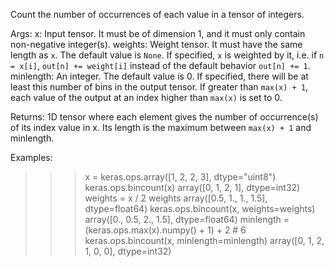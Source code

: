 Count the number of occurrences of each value in a tensor of integers.

Args:
    x: Input tensor.
        It must be of dimension 1, and it must only contain non-negative
        integer(s).
    weights: Weight tensor.
        It must have the same length as `x`. The default value is `None`.
        If specified, `x` is weighted by it, i.e. if `n = x[i]`,
        `out[n] += weight[i]` instead of the default behavior `out[n] += 1`.
    minlength: An integer.
        The default value is 0. If specified, there will be at least
        this number of bins in the output tensor. If greater than
        `max(x) + 1`, each value of the output at an index higher than
        `max(x)` is set to 0.

Returns:
    1D tensor where each element gives the number of occurrence(s) of its
    index value in x. Its length is the maximum between `max(x) + 1` and
    minlength.

Examples:
>>> x = keras.ops.array([1, 2, 2, 3], dtype="uint8")
>>> keras.ops.bincount(x)
array([0, 1, 2, 1], dtype=int32)
>>> weights = x / 2
>>> weights
array([0.5, 1., 1., 1.5], dtype=float64)
>>> keras.ops.bincount(x, weights=weights)
array([0., 0.5, 2., 1.5], dtype=float64)
>>> minlength = (keras.ops.max(x).numpy() + 1) + 2 # 6
>>> keras.ops.bincount(x, minlength=minlength)
array([0, 1, 2, 1, 0, 0], dtype=int32)
